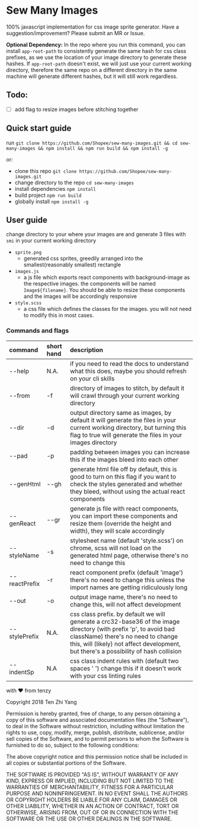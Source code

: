 # Sew Many Images
100% javascript implementation for css image sprite generator. Have a suggestion/improvement? Please submit an MR or Issue.

**Optional Dependency:** In the repo where you run this command, you can install `app-root-path` to consistently generate the same hash for css class prefixes, as we use the location of your image directory to generate these hashes. If `app-root-path` doesn't exist, we will just use your current working directory, therefore the same repo on a different directory in the same machine will generate different hashes, but it will still work regardless.

## Todo:
- [ ] add flag to resize images before stitching together

## Quick start guide
run `git clone https://github.com/Shopee/sew-many-images.git && cd sew-many-images && npm install && npm run build && npm install -g`

or:

- clone this repo `git clone https://github.com/Shopee/sew-many-images.git`
- change directory to the repo `cd sew-many-images`
- install dependencies `npm install`
- build project `npm run build`
- globally install `npm install -g`

## User guide
change directory to your where your images are and generate 3 files with `smi` in your current working directory
- `sprite.png`
  - generated css sprites, greedily arranged into the smallest(reasonably smallest) rectangle
- `images.js`
  - a js file which exports react components with background-image as the respective images. the components will be named `Image${filename}`. You should be able to resize these components and the images will be accordingly responsive
- `style.scss`
  - a css file which defines the classes for the images. you will not need to modify this in most cases.

### Commands and flags

|command|short hand|description|
|:---|:---|:---|
|--help|N.A.|if you need to read the docs to understand what this does, maybe you should refresh on your cli skills|
|--from|-f|directory of images to stitch, by default it will crawl through your current working directory|
|--dir|-d|output directory same as images, by default it will generate the files in your current working directory, but turning this flag to true will generate the files in your images directory|
|--pad|-p|padding between images you can increase this if the images bleed into each other|
|--genHtml|--gh|generate html file off by default, this is good to turn on this flag if you want to check the styles generated and whether they bleed, without using the actual react components|
|--genReact|--gr|generate js file with react components, you can import these components and resize them (override the height and width), they will scale accordingly|
|--styleName|-s|stylesheet name (default 'style.scss') on chrome, scss will not load on the generated html page, otherwise there's no need to change this|
|--reactPrefix|-r|react component prefix (default 'image') there's no need to change this unless the import names are getting ridiculously long|
|--out|-o|output image name, there's no need to change this, will not affect development|
|--stylePrefix|N.A.|css class prefix. by default we will generate a crc32-base36 of the image directory (with prefix 'p', to avoid bad className) there's no need to change this, will (likely) not affect development, but there's a possibility of hash collision|
|--indentSp|N.A|css class indent rules with (default two spaces '  ') change this if it doesn't work with your css linting rules|

with ❤ from tenzy

Copyright 2018 Ten Zhi Yang

Permission is hereby granted, free of charge, to any person obtaining a copy of this software and associated documentation files (the "Software"), to deal in the Software without restriction, including without limitation the rights to use, copy, modify, merge, publish, distribute, sublicense, and/or sell copies of the Software, and to permit persons to whom the Software is furnished to do so, subject to the following conditions:

The above copyright notice and this permission notice shall be included in all copies or substantial portions of the Software.

THE SOFTWARE IS PROVIDED "AS IS", WITHOUT WARRANTY OF ANY KIND, EXPRESS OR IMPLIED, INCLUDING BUT NOT LIMITED TO THE WARRANTIES OF MERCHANTABILITY, FITNESS FOR A PARTICULAR PURPOSE AND NONINFRINGEMENT. IN NO EVENT SHALL THE AUTHORS OR COPYRIGHT HOLDERS BE LIABLE FOR ANY CLAIM, DAMAGES OR OTHER LIABILITY, WHETHER IN AN ACTION OF CONTRACT, TORT OR OTHERWISE, ARISING FROM, OUT OF OR IN CONNECTION WITH THE SOFTWARE OR THE USE OR OTHER DEALINGS IN THE SOFTWARE.
